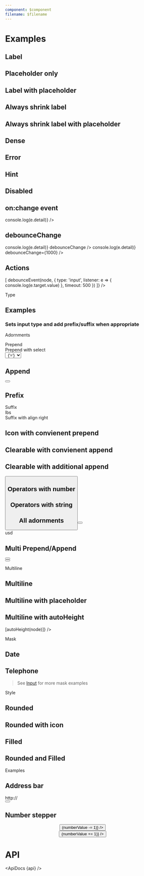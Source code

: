 ```yaml
---
component: $component
filename: $filename
---
```


<script>
  import {
    mdiCurrencyUsd,
    mdiPercent,
    mdiAccountSearch,
    mdiCreditCardOutline,
    mdiArrowRight,
    mdiRefresh,
    mdiMagnify,
    mdiStarOutline,
    mdiInformationOutline,
    mdiChevronLeft,
    mdiChevronRight,
    mdiCalendar,
    mdiMinus,
    mdiPlus,
  } from '@mdi/js';

  import api from '$lib/components/TextField.svelte?raw&sveld';
  import ApiDocs from '$lib/components/ApiDocs.svelte';

  import Button from '$lib/components/Button.svelte';
  import Icon from '$lib/components/Icon.svelte';
  import Preview from '$lib/components/Preview.svelte';
  import SectionDivider from '$lib/components/SectionDivider.svelte';
  import TextField from '$lib/components/TextField.svelte';

  import { autoHeight, debounceEvent } from '$lib/actions/input';

  const numberOperators = [
    { label: '=', value: 'equal' },
    { label: '!=', value: 'notEqual' },
    { label: '>', value: 'greaterThan' },
    { label: '>=', value: 'greaterThanOrEqual' },
    { label: '<', value: 'lessThan' },
    { label: '<=', value: 'lessThanOrEqual' },
  ];

  const stringOperators = [
    { label: 'equals', value: 'equal' },
    { label: 'starts', value: 'startsWith' },
    { label: 'ends', value: 'endsWith' },
    { label: 'contains', value: 'contains' },
  ];

  let value = '';
  let numberValue = 1;
</script>

<!--
  TODO:
    - [ ] Add Playground
 -->

# Examples

## Label

<Preview>
  <div class="grid grid-flow-col gap-2">
    <TextField label="First Name" />
    <TextField label="Last Name" />
  </div>
</Preview>

## Placeholder only

<Preview>
  <div class="grid grid-flow-col gap-2">
    <TextField placeholder="First Name" />
    <TextField placeholder="Last Name" />
  </div>
</Preview>

## Label with placeholder

<Preview>
  <div class="grid grid-flow-col gap-2">
    <TextField
      label="First Name"
      placeholder="Please enter your first name"
    />
    <TextField label="Last Name" placeholder="Please enter your last name" />
  </div>
</Preview>

## Always shrink label

<Preview>
  <div class="grid grid-flow-col gap-2">
    <TextField label="First Name" shrinkLabel />
    <TextField label="Last Name" shrinkLabel />
  </div>
</Preview>

## Always shrink label with placeholder

<Preview>
  <div class="grid grid-flow-col gap-2">
    <TextField
      label="First Name"
      shrinkLabel
      placeholder="Please enter your first name"
    />
    <TextField
      label="Last Name"
      shrinkLabel
      placeholder="Please enter your last name"
    />
  </div>
</Preview>

## Dense

<Preview>
  <div class="grid grid-flow-col gap-2">
    <TextField
      label="First Name"
      placeholder="Please enter your first name"
      dense
    />
    <TextField
      label="Last Name"
      placeholder="Please enter your last name"
      dense
    />
  </div>
</Preview>

## Error

<Preview>
  <TextField
    label="Password"
    placeholder="Please enter your password"
    error="This is a required field"
  />
</Preview>

## Hint

<Preview>
  <TextField label="Password" hint="At least 8 characters" />
</Preview>

## Disabled

<Preview>
  <TextField label="Name" disabled />
</Preview>

## on:change event

<Preview>
  <TextField label="Name" on:change={e => console.log(e.detail)} />
</Preview>

## debounceChange

<Preview>
  <div class="grid gap-2">
    <TextField label="Name" on:change={e => console.log(e.detail)} debounceChange />
    <TextField label="Name" on:change={e => console.log(e.detail)} debounceChange={1000} />
  </div>
</Preview>

## Actions

<Preview>
  <TextField
    label="Name"
    actions={(node) => [
      debounceEvent(node, {
        type: 'input',
        listener: e => { console.log(e.target.value) },
        timeout: 500
      })
    ]}
  />
</Preview>

<SectionDivider>Type</SectionDivider>

## Examples

### Sets input type and add prefix/suffix when appropriate

<Preview>
  <div class="grid grid-flow-col gap-2">
    <TextField label="default" />
    <div />
    <TextField label="text" type="text" />
    <TextField label="password" type="password" />
    <TextField label="integer" type="integer" />
    <TextField label="decimal" type="decimal" />
    <TextField label="currency" type="currency" />
    <TextField label="percent" type="percent" />
  </div>
</Preview>

<SectionDivider>Adornments</SectionDivider>

<div class="grid grid-flow-col gap-2">
  <div>
        <div class="text-lg font-semibold mt-8 ml-2">Prepend</div>
    <Preview>
      <TextField label="User Search">
        <div slot="prepend">
          <Icon path={mdiAccountSearch} class="text-black/50 mr-2" />
        </div>
      </TextField>
    </Preview>
  </div>

  <div>
    <div class="text-lg font-semibold mt-8 ml-2">Prepend with select</div>
    <Preview>
      <TextField label="Start Date">
        <div slot="prepend">
          <select
            class="appearance-none bg-black/5 border rounded-full mr-2 px-4"
            style="text-align-last: center;"
          >
            <!-- <option /> -->
            <option>{'='}</option>
            <option>{'!='}</option>
            <option>{'>'}</option>
            <option>{'>='}</option>
            <option>{'<'}</option>
            <option>{'<='}</option>
          </select>
        </div>
      </TextField>
    </Preview>
  </div>
</div>

## Append

<Preview>
  <TextField label="Name">
    <div slot="append">
      <Button icon={mdiRefresh} class="text-black/50 p-2" />
    </div>
  </TextField>
</Preview>

## Prefix

<Preview>
  <TextField label="Amount">
    <div slot="prefix">
      <Icon path={mdiCurrencyUsd} size="1.1em" class="text-black/50 -mt-1" />
    </div>
  </TextField>
</Preview>

<div class="grid grid-flow-col gap-2">
  <div>
    <div class="text-lg font-semibold mt-8 ml-2">Suffix</div>
    <Preview>
      <TextField label="Weight">
        <div slot="suffix" class="text-black/50">lbs</div>
      </TextField>
    </Preview>
  </div>

  <div>
    <div class="text-lg font-semibold mt-8 ml-2">Suffix with align right</div>
    <Preview>
      <TextField label="Ratio" align="right">
        <div slot="suffix">
          <Icon
            path={mdiPercent}
            size="1.1em"
            class="text-black/50 -mt-1 ml-1"
          />
        </div>
      </TextField>
    </Preview>
  </div>
</div>

## Icon with convienent prepend

<Preview>
  <TextField label="Search" icon={mdiMagnify} />
</Preview>

## Clearable with convienent append

<Preview>
  <TextField label="Search" clearable />
</Preview>

## Clearable with additional append

<Preview>
  <TextField label="Search" clearable>
    <span slot="append">
      <Button icon={mdiArrowRight} class="text-black/50 p-2" />
    </span>
  </TextField>
</Preview>

## Operators with number

<Preview>
  <TextField label="Search" operators={numberOperators} bind:value />
</Preview>

## Operators with string

<Preview>
  <TextField label="Search" operators={stringOperators} />
</Preview>

## All adornments

<Preview>
  <TextField label="Transfer amount">
    <div slot="prepend">
      <Icon path={mdiCreditCardOutline} class="text-black/50 mr-2" />
    </div>
    <div slot="append">
      <Button icon={mdiArrowRight} class="text-black/50 p-2" />
    </div>
    <div slot="prefix">
      <Icon path={mdiCurrencyUsd} size="1.1em" class="text-black/50 -mt-1" />
    </div>
    <div slot="suffix" class="text-black/50">usd</div>
  </TextField>
</Preview>

## Multi Prepend/Append

<Preview>
  <TextField label="Date Range">
    <div slot="prepend" class="flex items-center">
      <Button icon={mdiChevronLeft} class="text-black/50 p-2" />
      <Icon path={mdiCalendar} class="text-black/50 mr-2" />
    </div>
    <div slot="append" class="flex items-center">
      <Icon path={mdiRefresh} class="text-black/50 mr-2" />
      <Button icon={mdiChevronRight} class="text-black/50 p-2" />
    </div>
  </TextField>
</Preview>

<SectionDivider>Multiline</SectionDivider>

## Multiline

<Preview>
  <TextField label="Comment" multiline />
</Preview>

## Multiline with placeholder

<Preview>
  <TextField label="Comment" multiline placeholder="Please leave a comment" />
</Preview>

## Multiline with autoHeight

<Preview>
  <TextField
    label="Comment"
    multiline
    actions={(node) => [autoHeight(node)]}
  />
</Preview>

<SectionDivider>Mask</SectionDivider>

## Date

<Preview>
  <TextField mask="mm/dd/yyyy" replace="dmyh" />
</Preview>

## Telephone

<Preview>
	<TextField mask="+1 (___) ___-____" replace="_" />
</Preview>

> See [Input](./Input) for more mask examples

<SectionDivider>Style</SectionDivider>

## Rounded

<Preview>
  <TextField label="Search" rounded />
</Preview>

## Rounded with icon

<Preview>
  <TextField label="Search" rounded icon={mdiMagnify} />
</Preview>

## Filled

<Preview>
  <TextField label="Search" filled />
</Preview>

## Rounded and Filled

<Preview>
  <TextField label="Search" rounded filled />
</Preview>

<SectionDivider>Examples</SectionDivider>

## Address bar

<Preview>
  <TextField icon={mdiInformationOutline}>
    <div slot="prefix" class="text-black/50">http://</div>
    <div slot="append">
      <Button icon={mdiStarOutline} class="text-black/50 p-2" />
    </div>
  </TextField>
</Preview>

## Number stepper

<Preview>
  <TextField
    type="integer"
    bind:value={numberValue}
    align="center"
    class="w-24"
  >
    <div slot="prepend" class="flex">
      <Button icon={mdiMinus} on:click={() => (numberValue -= 1)} />
    </div>
    <div slot="append" class="flex">
      <Button icon={mdiPlus} on:click={() => (numberValue += 1)} />
    </div>
  </TextField>
</Preview>

<!-- TODO: Determine why some classes are being overridden (Svelte class:rounded-full interfering?) -->
<!--
## Base with Custom classes
<Preview>
  <TextField
    label="Search"
    base
    class="pl-2 text-red-500 bg-red-500/10 rounded-full"
  />
</Preview>
-->

# API

<ApiDocs {api} />
